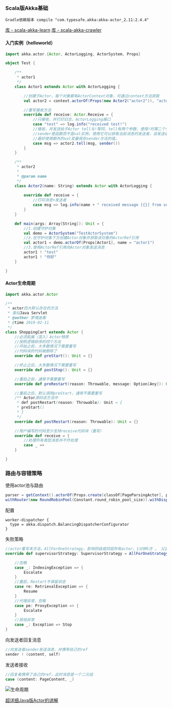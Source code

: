 ### Scala版Akka基础

    Gradle依赖版本 compile "com.typesafe.akka:akka-actor_2.11:2.4.4"
    
    
    
[库 - scala-akka-learn](https://github.com/jxnu-liguobin/Java-Learning-Summary/tree/master/scala-akka-learn)
[库 - scala-akka-crawler](https://github.com/jxnu-liguobin/scala-akka-crawler)

#### 入门实例（helloworld）

```scala
import akka.actor.{Actor, ActorLogging, ActorSystem, Props}

object Test {

    /**
     * actor1
     */
    class Actor1 extends Actor with ActorLogging {

        //创建子Actor，每个对象都有ActorContext对象，可通过context方法获取
        val actor2 = context.actorOf(Props(new Actor2("actor2")), "actor2")

        //重写接收方法
        override def receive: Actor.Receive = {
            //只接收，并打印日志，ActorLogging接口
            case "test" => log.info("received test!")
            //接收，并发送给子Actor tell与!等同，tell有两个参数，使用!时第二个参数会成为隐式参数
            //sender是函数而不是val实例，使用它可以获取当前消息的发送者，该发送者与收到的消息处于同一个上下文中
            //最好使用额外的val变量保存sender方法的值。
            case msg => actor2.tell(msg, sender())
        }
    }

    /**
     * actor2
     *
     * @param name
     */
    class Actor2(name: String) extends Actor with ActorLogging {
    
        override def receive = {
            //打印消息+发送者
            case msg => log.info(name + " received message [{}] from sender of [{}]", msg, sender)
        }
    }

    def main(args: Array[String]): Unit = {
        //1.创建守护对象
        val demo = ActorSystem("TestActorSystem")
        //2.在守护对象下方创建Actor对象并获取该对象的ActorRef引用
        val actor1 = demo.actorOf(Props[Actor1], name = "actor1")
        //3.使用ActorRef引用向Actor对象发送消息
        actor1 ! "test"
        actor1 ! "你好"
    }

}
```

#### Actor生命周期

```scala
import akka.actor.Actor

/**
 * actor四大默认存在的方法
 * 类似Java Servlet
 * @author 梦境迷离
 * @time 2019-02-11
 */
class ShoppingCart extends Actor {
    //必须拓展（混入）Actor特质
    //按照逻辑排序的四个方法
    //开始之前，大多数情况下需要重写
    //代码块的代码被删除了
    override def preStart(): Unit = {}

    //终止之后，大多数情况下需要重写
    override def postStop(): Unit = {}

    //重启之前，通常不需要重写
    override def preRestart(reason: Throwable, message: Option[Any]): Unit = {}

    //重启之后，默认调用preStart，通常不需要重写
    /** Actor源码该方法中
     * def postRestart(reason: Throwable): Unit = {
     * preStart()
     * }
     */
    override def postRestart(reason: Throwable): Unit = {}

    //用户编写的代码至少支持receive代码块（重写）
    override def receive = {
        //处理所有类型消息并不作处理
        case _ =>
    }

}

```

### 路由与容错策略

使用actor池与路由
```scala
parser = getContext().actorOf(Props.create(classOf[PageParsingActor], pageRetriever).
withRouter(new RoundRobinPool(Constant.round_robin_pool_size)).withDispatcher("worker-dispatcher"))
```
配置
```
worker-dispatcher {
  type = akka.dispatch.BalancingDispatcherConfigurator
}
```
失败策略
```scala
//actor重写本方法，AllForOneStrategy，影响同级或同层所有actor，1分钟5次 。 父监控子
override def supervisorStrategy: SupervisorStrategy = AllForOneStrategy(maxNrOfRetries = 5, Duration.create("1 minute"), true) {

    //忽略
    case _: IndexingException => {
        Escalate
    }
    //重启，Restart不保留状态
    case re: RetrievalException => {
        Resume
    }
    //代理异常，忽略
    case pe: ProxyException => {
        Escalate
    }
    //其他异常
    case _: Exception => Stop
}
```

向发送者回复消息
```scala
//向发送者sender发送消息，并携带自己的ref
sender ! (content, self)
```
发送者接收
```scala
//回复者携带了自己的ref，此时消息是一个二元组
case (content: PageContent, _) 
```
![生命周期](https://github.com/jxnu-liguobin/Java-Learning-Summary/blob/master/scala-akka-learn/src/main/scala/cn/edu/jxnu/akka/pictures/actor1.png)

[超详细Java版Actor的讲解](http://ifeve.com/akka-doc-java-untyped-actors/)